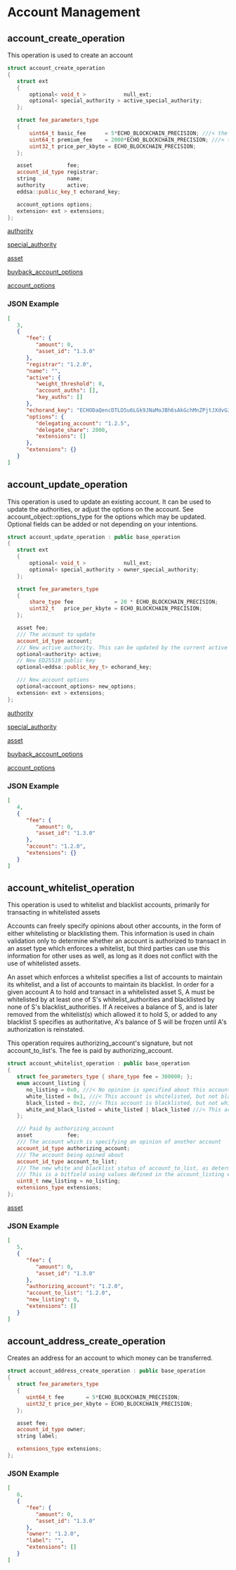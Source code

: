 # Account Management

## account\_create\_operation

This operation is used to create an account

```cpp
struct account_create_operation
{
   struct ext
   {
       optional< void_t >            null_ext;
       optional< special_authority > active_special_authority;
   };

   struct fee_parameters_type
   {
       uint64_t basic_fee      = 5*ECHO_BLOCKCHAIN_PRECISION; ///< the cost to register the cheapest non-free account
       uint64_t premium_fee    = 2000*ECHO_BLOCKCHAIN_PRECISION; ///< the cost to register the cheapest non-free account
       uint32_t price_per_kbyte = ECHO_BLOCKCHAIN_PRECISION;
   };

   asset           fee;
   account_id_type registrar;
   string          name;
   authority       active;
   eddsa::public_key_t echorand_key;

   account_options options;
   extension< ext > extensions;
};
```

[authority](https://github.com/echoprotocol/echowiki/tree/cec007eab21c178f4566db72e33f835d613e3592/api-reference/echo-operations/types/common.md#authority)

[special\_authority](https://github.com/echoprotocol/echowiki/tree/cec007eab21c178f4566db72e33f835d613e3592/api-reference/echo-operations/types/common.md#special_authority)

[asset](https://github.com/echoprotocol/echowiki/tree/cec007eab21c178f4566db72e33f835d613e3592/api-reference/echo-operations/types/common.md#asset)

[buyback\_account\_options](https://github.com/echoprotocol/echowiki/tree/cec007eab21c178f4566db72e33f835d613e3592/api-reference/echo-operations/types/common.md#buyback_account_options)

[account\_options](https://github.com/echoprotocol/echowiki/tree/cec007eab21c178f4566db72e33f835d613e3592/api-reference/echo-operations/types/common.md#account_options)

### JSON Example

```json
[
   3,
   {
      "fee": {
         "amount": 0,
         "asset_id": "1.3.0"
      },
      "registrar": "1.2.0",
      "name": "",
      "active": {
         "weight_threshold": 0,
         "account_auths": [],
         "key_auths": []
      },
      "echorand_key": "ECHODaQencDTLD5u6LGk9JNaMoJBh6sAkGchMnZPjtJXdvG3",
      "options": {
         "delegating_account": "1.2.5",
         "delegate_share": 2000,
         "extensions": []
      },
      "extensions": {}
   }
]
```

## account\_update\_operation

This operation is used to update an existing account. It can be used to update the authorities, or adjust the options on the account. See account\_object::options\_type for the options which may be updated. Optional fields can be added or not depending on your intentions.

```cpp
struct account_update_operation : public base_operation
{
   struct ext
   {
       optional< void_t >            null_ext;
       optional< special_authority > owner_special_authority;
   };

   struct fee_parameters_type
   {
       share_type fee             = 20 * ECHO_BLOCKCHAIN_PRECISION;
       uint32_t   price_per_kbyte = ECHO_BLOCKCHAIN_PRECISION;
   };

   asset fee;
   /// The account to update
   account_id_type account;
   /// New active authority. This can be updated by the current active authority.
   optional<authority> active;
   // New ED25519 public key
   optional<eddsa::public_key_t> echorand_key;

   /// New account options
   optional<account_options> new_options;
   extension< ext > extensions;
};
```

[authority](https://github.com/echoprotocol/echowiki/tree/cec007eab21c178f4566db72e33f835d613e3592/api-reference/echo-operations/types/common.md#authority)

[special\_authority](https://github.com/echoprotocol/echowiki/tree/cec007eab21c178f4566db72e33f835d613e3592/api-reference/echo-operations/types/common.md#special_authority)

[asset](https://github.com/echoprotocol/echowiki/tree/cec007eab21c178f4566db72e33f835d613e3592/api-reference/echo-operations/types/common.md#asset)

[buyback\_account\_options](https://github.com/echoprotocol/echowiki/tree/cec007eab21c178f4566db72e33f835d613e3592/api-reference/echo-operations/types/common.md#buyback_account_options)

[account\_options](https://github.com/echoprotocol/echowiki/tree/cec007eab21c178f4566db72e33f835d613e3592/api-reference/echo-operations/types/common.md#account_options)

### JSON Example

```json
[
   4,
   {
      "fee": {
         "amount": 0,
         "asset_id": "1.3.0"
      },
      "account": "1.2.0",
      "extensions": {}
   }
]
```

## account\_whitelist\_operation

This operation is used to whitelist and blacklist accounts, primarily for transacting in whitelisted assets

Accounts can freely specify opinions about other accounts, in the form of either whitelisting or blacklisting them. This information is used in chain validation only to determine whether an account is authorized to transact in an asset type which enforces a whitelist, but third parties can use this information for other uses as well, as long as it does not conflict with the use of whitelisted assets.

An asset which enforces a whitelist specifies a list of accounts to maintain its whitelist, and a list of accounts to maintain its blacklist. In order for a given account A to hold and transact in a whitelisted asset S, A must be whitelisted by at least one of S's whitelist\_authorities and blacklisted by none of S's blacklist\_authorities. If A receives a balance of S, and is later removed from the whitelist\(s\) which allowed it to hold S, or added to any blacklist S specifies as authoritative, A's balance of S will be frozen until A's authorization is reinstated.

This operation requires authorizing\_account's signature, but not account\_to\_list's. The fee is paid by authorizing\_account.

```cpp
struct account_whitelist_operation : public base_operation
{
   struct fee_parameters_type { share_type fee = 300000; };
   enum account_listing {
      no_listing = 0x0, ///< No opinion is specified about this account
      white_listed = 0x1, ///< This account is whitelisted, but not blacklisted
      black_listed = 0x2, ///< This account is blacklisted, but not whitelisted
      white_and_black_listed = white_listed | black_listed ///< This account is both whitelisted and blacklisted
   };

   /// Paid by authorizing_account
   asset           fee;
   /// The account which is specifying an opinion of another account
   account_id_type authorizing_account;
   /// The account being opined about
   account_id_type account_to_list;
   /// The new white and blacklist status of account_to_list, as determined by authorizing_account
   /// This is a bitfield using values defined in the account_listing enum
   uint8_t new_listing = no_listing;
   extensions_type extensions;
};
```

[asset](https://github.com/echoprotocol/echowiki/tree/cec007eab21c178f4566db72e33f835d613e3592/api-reference/echo-operations/types/common.md#asset)

### JSON Example

```json
[
   5,
   {
      "fee": {
         "amount": 0,
         "asset_id": "1.3.0"
      },
      "authorizing_account": "1.2.0",
      "account_to_list": "1.2.0",
      "new_listing": 0,
      "extensions": []
   }
]
```

## account\_address\_create\_operation

Creates an address for an account to which money can be transferred.

```cpp
struct account_address_create_operation : public base_operation 
{
   struct fee_parameters_type
   {
      uint64_t fee       = 5*ECHO_BLOCKCHAIN_PRECISION;
      uint32_t price_per_kbyte = ECHO_BLOCKCHAIN_PRECISION;
   };

   asset fee;
   account_id_type owner;
   string label;

   extensions_type extensions;
};
```

### JSON Example

```json
[
   6,
   {
      "fee": {
         "amount": 0,
         "asset_id": "1.3.0"
      },
      "owner": "1.2.0",
      "label": "",
      "extensions": []
   }
]
```

